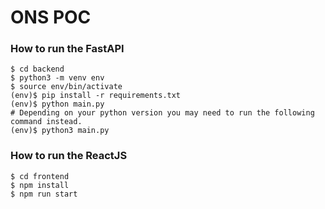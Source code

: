 # ONS POC

### How to run the FastAPI

```
$ cd backend
$ python3 -m venv env
$ source env/bin/activate
(env)$ pip install -r requirements.txt
(env)$ python main.py
# Depending on your python version you may need to run the following command instead.
(env)$ python3 main.py
```

### How to run the ReactJS

```
$ cd frontend
$ npm install
$ npm run start
```
